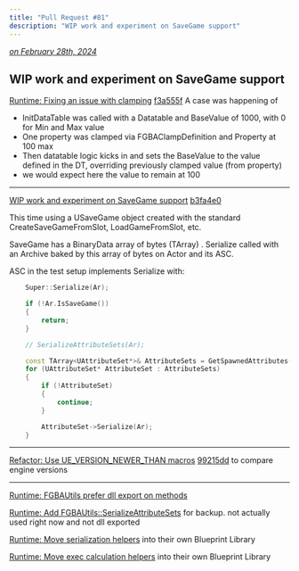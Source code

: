 ```yaml
---
title: "Pull Request #81"
description: "WIP work and experiment on SaveGame support"
---
```


*[on February 28th, 2024](https://github.com/BlueprintAttributes/BlueprintAttributes/pull/81)*

## WIP work and experiment on SaveGame support

[Runtime: Fixing an issue with clamping](https://github.com/BlueprintAttributes/BlueprintAttributes/pull/81/commits/f3a555f1f1c7946eefb9e7cbbdf80c5f7953bef2)
[f3a555f](https://github.com/BlueprintAttributes/BlueprintAttributes/pull/81/commits/f3a555f1f1c7946eefb9e7cbbdf80c5f7953bef2)
A case was happening of

* InitDataTable was called with a Datatable and BaseValue of 1000, with 0 for Min and Max value
* One property was clamped via FGBAClampDefinition and Property at 100 max
* Then datatable logic kicks in and sets the BaseValue to the value defined in the DT, overriding previously clamped value (from property)
* we would expect here the value to remain at 100

***

[WIP work and experiment on SaveGame support](https://github.com/BlueprintAttributes/BlueprintAttributes/pull/81/commits/b3fa4e05891d8f79e5fce54acee808c5ac655fdd)
[b3fa4e0](https://github.com/BlueprintAttributes/BlueprintAttributes/pull/81/commits/b3fa4e05891d8f79e5fce54acee808c5ac655fdd)

This time using a USaveGame object created with the standard CreateSaveGameFromSlot, LoadGameFromSlot, etc.

SaveGame has a BinaryData array of bytes (TArray<uint8>) . Serialize called with an Archive baked by this array of bytes on Actor and its ASC.

ASC in the test setup implements Serialize with:

```cpp
	Super::Serialize(Ar);

	if (!Ar.IsSaveGame())
	{
		return;
	}

	// SerializeAttributeSets(Ar);

	const TArray<UAttributeSet*>& AttributeSets = GetSpawnedAttributes();
	for (UAttributeSet* AttributeSet : AttributeSets)
	{
		if (!AttributeSet)
		{
			continue;
		}

		AttributeSet->Serialize(Ar);
	}
```

***

[Refactor: Use UE\_VERSION\_NEWER\_THAN macros](https://github.com/BlueprintAttributes/BlueprintAttributes/pull/81/commits/99215dd2a8ae701cd52b2f0ee565703351221ea6)
[99215dd](https://github.com/BlueprintAttributes/BlueprintAttributes/pull/81/commits/99215dd2a8ae701cd52b2f0ee565703351221ea6)
to compare engine versions

***

[Runtime: FGBAUtils prefer dll export on methods](https://github.com/BlueprintAttributes/BlueprintAttributes/pull/81/commits/ee0d5c544d26981c7b98eee1fdf3a0c31f8d0505)

[Runtime: Add FGBAUtils::SerializeAttributeSets](https://github.com/BlueprintAttributes/BlueprintAttributes/pull/81/commits/1c261a4fdfe018d39bbbf85c532e878e264c13e7)
for backup. not actually used right now and not dll exported

[Runtime: Move serialization helpers](https://github.com/BlueprintAttributes/BlueprintAttributes/pull/81/commits/914009cfc84dd8f6d42d76503bc602f872ec53c3)
into their own Blueprint Library

[Runtime: Move exec calculation helpers](https://github.com/BlueprintAttributes/BlueprintAttributes/pull/81/commits/64fba28e3f739cdb271fe01ddf244781d67f70d7)
into their own Blueprint Library

